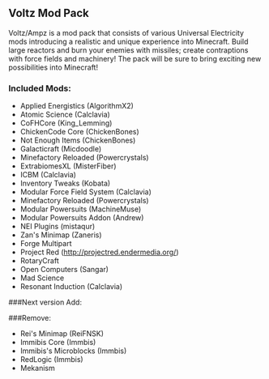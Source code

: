## Voltz Mod Pack
Voltz/Ampz is a mod pack that consists of various Universal Electricity mods introducing a realistic and unique experience into Minecraft. Build large reactors and burn your enemies with missiles; create contraptions with force fields and machinery! The pack will be sure to bring exciting new possibilities into Minecraft!
### Included Mods:
* Applied Energistics (AlgorithmX2)
* Atomic Science (Calclavia)
* CoFHCore (King_Lemming)
* ChickenCode Core (ChickenBones)
* Not Enough Items (ChickenBones)
* Galacticraft (Micdoodle)
* Minefactory Reloaded (Powercrystals)
* ExtrabiomesXL (MisterFiber)
* ICBM (Calclavia)
* Inventory Tweaks (Kobata)
* Modular Force Field System (Calclavia)
* Minefactory Reloaded (Powercrystals)
* Modular Powersuits (MachineMuse)
* Modular Powersuits Addon (Andrew)
* NEI Plugins (mistaqur)
* Zan's Minimap (Zaneris)
* Forge Multipart
* Project Red (http://projectred.endermedia.org/)
* RotaryCraft
* Open Computers (Sangar)
* Mad Science
* Resonant Induction (Calclavia)

###Next version
Add:


###Remove:
* Rei's Minimap (ReiFNSK)
* Immibis Core (Immbis)
* Immibis's Microblocks (Immbis)
* RedLogic (Immbis)
* Mekanism

